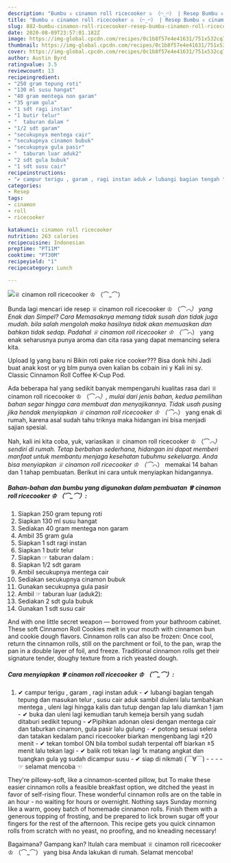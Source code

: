 ```yaml
---
description: "Bumbu ♕ cinamon roll ricecooker ♔ （⌒_⌒） | Resep Bumbu ♕ cinamon roll ricecooker ♔ （⌒_⌒） Yang Enak Banget"
title: "Bumbu ♕ cinamon roll ricecooker ♔ （⌒_⌒） | Resep Bumbu ♕ cinamon roll ricecooker ♔ （⌒_⌒） Yang Enak Banget"
slug: 882-bumbu-cinamon-roll-ricecooker-resep-bumbu-cinamon-roll-ricecooker-yang-enak-banget
date: 2020-08-09T23:57:01.182Z
image: https://img-global.cpcdn.com/recipes/0c1b8f57e4e41631/751x532cq70/♕-cinamon-roll-ricecooker-♔-⌒_⌒-foto-resep-utama.jpg
thumbnail: https://img-global.cpcdn.com/recipes/0c1b8f57e4e41631/751x532cq70/♕-cinamon-roll-ricecooker-♔-⌒_⌒-foto-resep-utama.jpg
cover: https://img-global.cpcdn.com/recipes/0c1b8f57e4e41631/751x532cq70/♕-cinamon-roll-ricecooker-♔-⌒_⌒-foto-resep-utama.jpg
author: Austin Byrd
ratingvalue: 3.5
reviewcount: 13
recipeingredient:
- "250 gram tepung roti"
- "130 ml susu hangat"
- "40 gram mentega non garam"
- "35 gram gula"
- "1 sdt ragi instan"
- "1 butir telur"
- "  taburan dalam "
- "1/2 sdt garam"
- "secukupnya mentega cair"
- "secukupnya cinamon bubuk"
- "secukupnya gula pasir"
- "  taburan luar aduk2"
- "2 sdt gula bubuk"
- "1 sdt susu cair"
recipeinstructions:
- "✔ campur terigu , garam , ragi instan aduk ✔ lubangi bagian tengah tepung dan masukan telur , susu cair aduk sambil diuleni lalu tambahkan mentega , uleni lagi hingga kalis dan tutup dengan lap lalu diamkan 1 jam ✔ buka dan uleni lagi kemudian taruh kemeja bersih yang sudah ditaburi sedikit tepung ✔Pipihkan adonan olesi dengan mentega cair dan taburkan cinamon, gula pasir lalu gulung ✔ potong sesuai selera dan tatakan kedalam panci ricecooker biarkan mengenbang lagi ±20 menit ✔ tekan tombol ON bila tombol sudah terpental off biarkan ±5 menit lalu tekan lagi  ✔ balik roti tekan lagi 1x matang angkat dan tuangkan gula yg sudah dicampur susu ✔ siap di nikmati (￣∀￣)                      ☞ selamat mencoba ☜"
categories:
- Resep
tags:
- cinamon
- roll
- ricecooker

katakunci: cinamon roll ricecooker 
nutrition: 263 calories
recipecuisine: Indonesian
preptime: "PT11M"
cooktime: "PT30M"
recipeyield: "1"
recipecategory: Lunch

---
```



![♕ cinamon roll ricecooker ♔ （⌒_⌒）](https://img-global.cpcdn.com/recipes/0c1b8f57e4e41631/751x532cq70/♕-cinamon-roll-ricecooker-♔-⌒_⌒-foto-resep-utama.jpg)

Bunda lagi mencari ide resep ♕ cinamon roll ricecooker ♔ （⌒_⌒） yang Enak dan Simpel? Cara Memasaknya memang tidak susah dan tidak juga mudah. bila salah mengolah maka hasilnya tidak akan memuaskan dan bahkan tidak sedap. Padahal ♕ cinamon roll ricecooker ♔ （⌒_⌒） yang enak seharusnya punya aroma dan cita rasa yang dapat memancing selera kita.

Upload lg yang baru ni Bikin roti pake rice cooker??? Bisa donk hihi Jadi buat anak kost or yg blm punya oven kalian bs cobain ini y Kali ini sy. Classic Cinnamon Roll Coffee K-Cup Pod.

Ada beberapa hal yang sedikit banyak mempengaruhi kualitas rasa dari ♕ cinamon roll ricecooker ♔ （⌒_⌒）, mulai dari jenis bahan, kedua pemilihan bahan segar hingga cara membuat dan menyajikannya. Tidak usah pusing jika hendak menyiapkan ♕ cinamon roll ricecooker ♔ （⌒_⌒） yang enak di rumah, karena asal sudah tahu triknya maka hidangan ini bisa menjadi sajian spesial.


Nah, kali ini kita coba, yuk, variasikan ♕ cinamon roll ricecooker ♔ （⌒_⌒） sendiri di rumah. Tetap berbahan sederhana, hidangan ini dapat memberi manfaat untuk membantu menjaga kesehatan tubuhmu sekeluarga. Anda bisa menyiapkan ♕ cinamon roll ricecooker ♔ （⌒_⌒） memakai 14 bahan dan 1 tahap pembuatan. Berikut ini cara untuk menyiapkan hidangannya.

<!--inarticleads1-->

##### Bahan-bahan dan bumbu yang digunakan dalam pembuatan ♕ cinamon roll ricecooker ♔ （⌒_⌒）:

1. Siapkan 250 gram tepung roti
1. Siapkan 130 ml susu hangat
1. Sediakan 40 gram mentega non garam
1. Ambil 35 gram gula
1. Siapkan 1 sdt ragi instan
1. Siapkan 1 butir telur
1. Siapkan  ☞ taburan dalam :
1. Siapkan 1/2 sdt garam
1. Ambil secukupnya mentega cair
1. Sediakan secukupnya cinamon bubuk
1. Gunakan secukupnya gula pasir
1. Ambil  ☞ taburan luar (aduk2):
1. Sediakan 2 sdt gula bubuk
1. Gunakan 1 sdt susu cair


And with one little secret weapon — borrowed from your bathroom cabinet. These soft Cinnamon Roll Cookies melt in your mouth with cinnamon bun and cookie dough flavors. Cinnamon rolls can also be frozen: Once cool, return the cinnamon rolls, still on the parchment or foil, to the pan, wrap the pan in a double layer of foil, and freeze. Traditional cinnamon rolls get their signature tender, doughy texture from a rich yeasted dough. 

<!--inarticleads2-->

##### Cara menyiapkan ♕ cinamon roll ricecooker ♔ （⌒_⌒）:

1. ✔ campur terigu , garam , ragi instan aduk - ✔ lubangi bagian tengah tepung dan masukan telur , susu cair aduk sambil diuleni lalu tambahkan mentega , uleni lagi hingga kalis dan tutup dengan lap lalu diamkan 1 jam - ✔ buka dan uleni lagi kemudian taruh kemeja bersih yang sudah ditaburi sedikit tepung - ✔Pipihkan adonan olesi dengan mentega cair dan taburkan cinamon, gula pasir lalu gulung - ✔ potong sesuai selera dan tatakan kedalam panci ricecooker biarkan mengenbang lagi ±20 menit - ✔ tekan tombol ON bila tombol sudah terpental off biarkan ±5 menit lalu tekan lagi  - ✔ balik roti tekan lagi 1x matang angkat dan tuangkan gula yg sudah dicampur susu - ✔ siap di nikmati (￣∀￣) -  -   -  -                  ☞ selamat mencoba ☜


They&#39;re pillowy-soft, like a cinnamon-scented pillow, but To make these easier cinnamon rolls a feasible breakfast option, we ditched the yeast in favor of self-rising flour. These wonderful cinnamon rolls are on the table in an hour - no waiting for hours or overnight. Nothing says Sunday morning like a warm, gooey batch of homemade cinnamon rolls. Finish them with a generous topping of frosting, and be prepared to lick brown sugar off your fingers for the rest of the afternoon. This recipe gets you quick cinnamon rolls from scratch with no yeast, no proofing, and no kneading necessary! 

Bagaimana? Gampang kan? Itulah cara membuat ♕ cinamon roll ricecooker ♔ （⌒_⌒） yang bisa Anda lakukan di rumah. Selamat mencoba!
